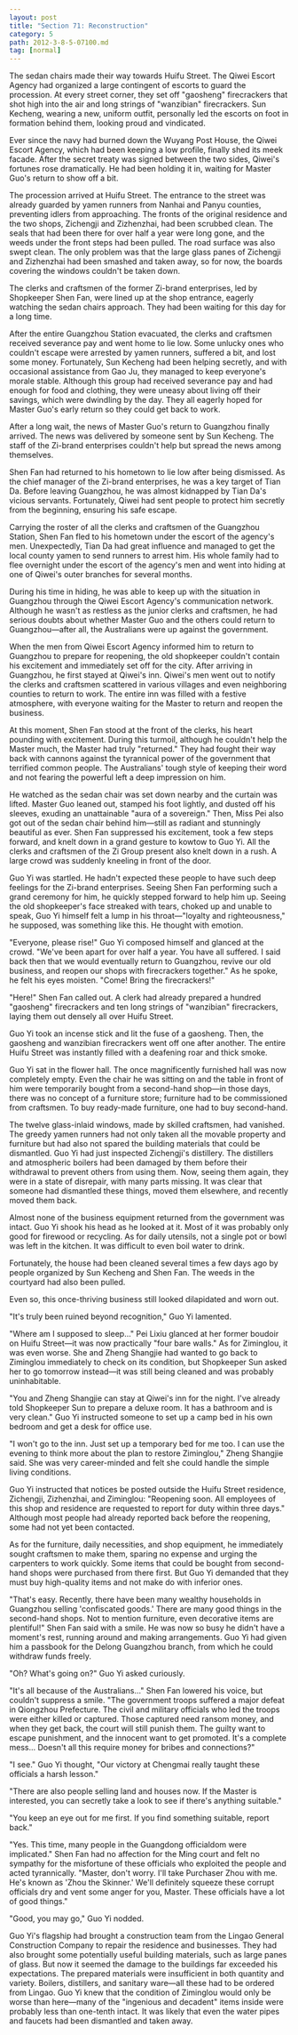 ```yaml
---
layout: post
title: "Section 71: Reconstruction"
category: 5
path: 2012-3-8-5-07100.md
tag: [normal]
---
```


The sedan chairs made their way towards Huifu Street. The Qiwei Escort Agency had organized a large contingent of escorts to guard the procession. At every street corner, they set off "gaosheng" firecrackers that shot high into the air and long strings of "wanzibian" firecrackers. Sun Kecheng, wearing a new, uniform outfit, personally led the escorts on foot in formation behind them, looking proud and vindicated.

Ever since the navy had burned down the Wuyang Post House, the Qiwei Escort Agency, which had been keeping a low profile, finally shed its meek facade. After the secret treaty was signed between the two sides, Qiwei's fortunes rose dramatically. He had been holding it in, waiting for Master Guo's return to show off a bit.

The procession arrived at Huifu Street. The entrance to the street was already guarded by yamen runners from Nanhai and Panyu counties, preventing idlers from approaching. The fronts of the original residence and the two shops, Zichengji and Zizhenzhai, had been scrubbed clean. The seals that had been there for over half a year were long gone, and the weeds under the front steps had been pulled. The road surface was also swept clean. The only problem was that the large glass panes of Zichengji and Zizhenzhai had been smashed and taken away, so for now, the boards covering the windows couldn't be taken down.

The clerks and craftsmen of the former Zi-brand enterprises, led by Shopkeeper Shen Fan, were lined up at the shop entrance, eagerly watching the sedan chairs approach. They had been waiting for this day for a long time.

After the entire Guangzhou Station evacuated, the clerks and craftsmen received severance pay and went home to lie low. Some unlucky ones who couldn't escape were arrested by yamen runners, suffered a bit, and lost some money. Fortunately, Sun Kecheng had been helping secretly, and with occasional assistance from Gao Ju, they managed to keep everyone's morale stable. Although this group had received severance pay and had enough for food and clothing, they were uneasy about living off their savings, which were dwindling by the day. They all eagerly hoped for Master Guo's early return so they could get back to work.

After a long wait, the news of Master Guo's return to Guangzhou finally arrived. The news was delivered by someone sent by Sun Kecheng. The staff of the Zi-brand enterprises couldn't help but spread the news among themselves.

Shen Fan had returned to his hometown to lie low after being dismissed. As the chief manager of the Zi-brand enterprises, he was a key target of Tian Da. Before leaving Guangzhou, he was almost kidnapped by Tian Da's vicious servants. Fortunately, Qiwei had sent people to protect him secretly from the beginning, ensuring his safe escape.

Carrying the roster of all the clerks and craftsmen of the Guangzhou Station, Shen Fan fled to his hometown under the escort of the agency's men. Unexpectedly, Tian Da had great influence and managed to get the local county yamen to send runners to arrest him. His whole family had to flee overnight under the escort of the agency's men and went into hiding at one of Qiwei's outer branches for several months.

During his time in hiding, he was able to keep up with the situation in Guangzhou through the Qiwei Escort Agency's communication network. Although he wasn't as restless as the junior clerks and craftsmen, he had serious doubts about whether Master Guo and the others could return to Guangzhou—after all, the Australians were up against the government.

When the men from Qiwei Escort Agency informed him to return to Guangzhou to prepare for reopening, the old shopkeeper couldn't contain his excitement and immediately set off for the city. After arriving in Guangzhou, he first stayed at Qiwei's inn. Qiwei's men went out to notify the clerks and craftsmen scattered in various villages and even neighboring counties to return to work. The entire inn was filled with a festive atmosphere, with everyone waiting for the Master to return and reopen the business.

At this moment, Shen Fan stood at the front of the clerks, his heart pounding with excitement. During this turmoil, although he couldn't help the Master much, the Master had truly "returned." They had fought their way back with cannons against the tyrannical power of the government that terrified common people. The Australians' tough style of keeping their word and not fearing the powerful left a deep impression on him.

He watched as the sedan chair was set down nearby and the curtain was lifted. Master Guo leaned out, stamped his foot lightly, and dusted off his sleeves, exuding an unattainable "aura of a sovereign." Then, Miss Pei also got out of the sedan chair behind him—still as radiant and stunningly beautiful as ever. Shen Fan suppressed his excitement, took a few steps forward, and knelt down in a grand gesture to kowtow to Guo Yi. All the clerks and craftsmen of the Zi Group present also knelt down in a rush. A large crowd was suddenly kneeling in front of the door.

Guo Yi was startled. He hadn't expected these people to have such deep feelings for the Zi-brand enterprises. Seeing Shen Fan performing such a grand ceremony for him, he quickly stepped forward to help him up. Seeing the old shopkeeper's face streaked with tears, choked up and unable to speak, Guo Yi himself felt a lump in his throat—"loyalty and righteousness," he supposed, was something like this. He thought with emotion.

"Everyone, please rise!" Guo Yi composed himself and glanced at the crowd. "We've been apart for over half a year. You have all suffered. I said back then that we would eventually return to Guangzhou, revive our old business, and reopen our shops with firecrackers together." As he spoke, he felt his eyes moisten. "Come! Bring the firecrackers!"

"Here!" Shen Fan called out. A clerk had already prepared a hundred "gaosheng" firecrackers and ten long strings of "wanzibian" firecrackers, laying them out densely all over Huifu Street.

Guo Yi took an incense stick and lit the fuse of a gaosheng. Then, the gaosheng and wanzibian firecrackers went off one after another. The entire Huifu Street was instantly filled with a deafening roar and thick smoke.

Guo Yi sat in the flower hall. The once magnificently furnished hall was now completely empty. Even the chair he was sitting on and the table in front of him were temporarily bought from a second-hand shop—in those days, there was no concept of a furniture store; furniture had to be commissioned from craftsmen. To buy ready-made furniture, one had to buy second-hand.

The twelve glass-inlaid windows, made by skilled craftsmen, had vanished. The greedy yamen runners had not only taken all the movable property and furniture but had also not spared the building materials that could be dismantled. Guo Yi had just inspected Zichengji's distillery. The distillers and atmospheric boilers had been damaged by them before their withdrawal to prevent others from using them. Now, seeing them again, they were in a state of disrepair, with many parts missing. It was clear that someone had dismantled these things, moved them elsewhere, and recently moved them back.

Almost none of the business equipment returned from the government was intact. Guo Yi shook his head as he looked at it. Most of it was probably only good for firewood or recycling. As for daily utensils, not a single pot or bowl was left in the kitchen. It was difficult to even boil water to drink.

Fortunately, the house had been cleaned several times a few days ago by people organized by Sun Kecheng and Shen Fan. The weeds in the courtyard had also been pulled.

Even so, this once-thriving business still looked dilapidated and worn out.

"It's truly been ruined beyond recognition," Guo Yi lamented.

"Where am I supposed to sleep..." Pei Lixiu glanced at her former boudoir on Huifu Street—it was now practically "four bare walls." As for Ziminglou, it was even worse. She and Zheng Shangjie had wanted to go back to Ziminglou immediately to check on its condition, but Shopkeeper Sun asked her to go tomorrow instead—it was still being cleaned and was probably uninhabitable.

"You and Zheng Shangjie can stay at Qiwei's inn for the night. I've already told Shopkeeper Sun to prepare a deluxe room. It has a bathroom and is very clean." Guo Yi instructed someone to set up a camp bed in his own bedroom and get a desk for office use.

"I won't go to the inn. Just set up a temporary bed for me too. I can use the evening to think more about the plan to restore Ziminglou," Zheng Shangjie said. She was very career-minded and felt she could handle the simple living conditions.

Guo Yi instructed that notices be posted outside the Huifu Street residence, Zichengji, Zizhenzhai, and Ziminglou: "Reopening soon. All employees of this shop and residence are requested to report for duty within three days." Although most people had already reported back before the reopening, some had not yet been contacted.

As for the furniture, daily necessities, and shop equipment, he immediately sought craftsmen to make them, sparing no expense and urging the carpenters to work quickly. Some items that could be bought from second-hand shops were purchased from there first. But Guo Yi demanded that they must buy high-quality items and not make do with inferior ones.

"That's easy. Recently, there have been many wealthy households in Guangzhou selling 'confiscated goods.' There are many good things in the second-hand shops. Not to mention furniture, even decorative items are plentiful!" Shen Fan said with a smile. He was now so busy he didn't have a moment's rest, running around and making arrangements. Guo Yi had given him a passbook for the Delong Guangzhou branch, from which he could withdraw funds freely.

"Oh? What's going on?" Guo Yi asked curiously.

"It's all because of the Australians..." Shen Fan lowered his voice, but couldn't suppress a smile. "The government troops suffered a major defeat in Qiongzhou Prefecture. The civil and military officials who led the troops were either killed or captured. Those captured need ransom money, and when they get back, the court will still punish them. The guilty want to escape punishment, and the innocent want to get promoted. It's a complete mess... Doesn't all this require money for bribes and connections?"

"I see." Guo Yi thought, "Our victory at Chengmai really taught these officials a harsh lesson."

"There are also people selling land and houses now. If the Master is interested, you can secretly take a look to see if there's anything suitable."

"You keep an eye out for me first. If you find something suitable, report back."

"Yes. This time, many people in the Guangdong officialdom were implicated." Shen Fan had no affection for the Ming court and felt no sympathy for the misfortune of these officials who exploited the people and acted tyrannically. "Master, don't worry. I'll take Purchaser Zhou with me. He's known as 'Zhou the Skinner.' We'll definitely squeeze these corrupt officials dry and vent some anger for you, Master. These officials have a lot of good things."

"Good, you may go," Guo Yi nodded.

Guo Yi's flagship had brought a construction team from the Lingao General Construction Company to repair the residence and businesses. They had also brought some potentially useful building materials, such as large panes of glass. But now it seemed the damage to the buildings far exceeded his expectations. The prepared materials were insufficient in both quantity and variety. Boilers, distillers, and sanitary ware—all these had to be ordered from Lingao. Guo Yi knew that the condition of Ziminglou would only be worse than here—many of the "ingenious and decadent" items inside were probably less than one-tenth intact. It was likely that even the water pipes and faucets had been dismantled and taken away.